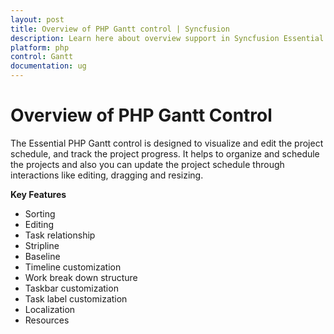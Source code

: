 ```yaml
---
layout: post
title: Overview of PHP Gantt control | Syncfusion
description: Learn here about overview support in Syncfusion Essential PHP Gantt control, its elements and more details.
platform: php
control: Gantt
documentation: ug
---
```


# Overview of PHP Gantt Control

The Essential PHP Gantt control is designed to visualize and edit the project schedule, and track the project progress. It helps to organize and schedule the projects and also you can update the project schedule through interactions like editing, dragging and resizing.

**Key Features**

* Sorting
* Editing
* Task relationship
* Stripline
* Baseline
* Timeline customization
* Work break down structure
* Taskbar customization
* Task label customization
* Localization
* Resources




